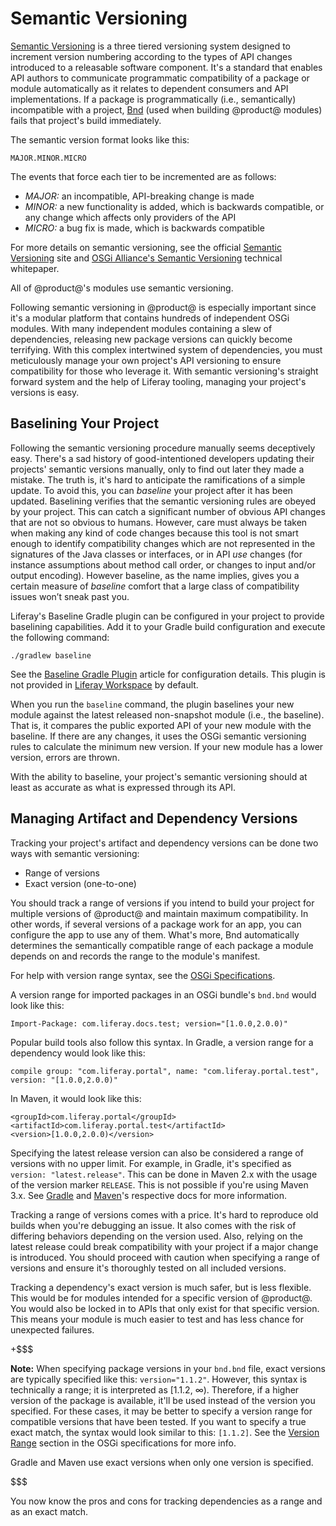 # Semantic Versioning

[Semantic Versioning](https://semver.org/) is a three tiered versioning system
designed to increment version numbering according to the types of API changes
introduced to a releasable software component. It's a standard that enables API
authors to communicate programmatic compatibility of a package or module
automatically as it relates to dependent consumers and API implementations. If a
package is programmatically (i.e., semantically) incompatible with a project,
[Bnd](http://bnd.bndtools.org/) (used when building @product@ modules) fails that project's
build immediately.

The semantic version format looks like this:

    MAJOR.MINOR.MICRO

The events that force each tier to be incremented are as follows:

- *MAJOR:* an incompatible, API-breaking change is made
- *MINOR:* a new functionality is added, which is backwards compatible, or any
  change which affects only providers of the API
- *MICRO:* a bug fix is made, which is backwards compatible

For more details on semantic versioning, see the official
[Semantic Versioning](https://semver.org/) site and
[OSGi Alliance's Semantic Versioning](http://www.osgi.org/wp-content/uploads/SemanticVersioning1.pdf)
technical whitepaper.

All of @product@'s modules use semantic versioning.

Following semantic versioning in @product@ is especially important since it's a
modular platform that contains hundreds of independent OSGi modules. With many
independent modules containing a slew of dependencies, releasing new package
versions can quickly become terrifying. With this complex intertwined system of
dependencies, you must meticulously manage your own project's API versioning to
ensure compatibility for those who leverage it. With semantic versioning's
straight forward system and the help of Liferay tooling, managing your project's
versions is easy.

## Baselining Your Project

Following the semantic versioning procedure manually seems deceptively easy.
There's a sad history of good-intentioned developers updating their projects'
semantic versions manually, only to find out later they made a mistake. The
truth is, it's hard to anticipate the ramifications of a simple update. To avoid
this, you can *baseline* your project after it has been updated. Baselining
verifies that the semantic versioning rules are obeyed by your project. This can
catch a significant number of obvious API changes that are not so obvious to
humans. However, care must always be taken when making any kind of code changes
because this tool is not smart enough to identify compatibility changes which
are not represented in the signatures of the Java classes or interfaces, or in
API *use* changes (for instance assumptions about method call order, or changes
to input and/or output encoding). However baseline, as the name implies, gives
you a certain measure of *baseline* comfort that a large class of compatibility
issues won’t sneak past you.

Liferay's Baseline Gradle plugin can be configured in your project to provide
baselining capabilities. Add it to your Gradle build configuration and execute
the following command:

    ./gradlew baseline

See the
[Baseline Gradle Plugin](/develop/reference/-/knowledge_base/7-1/baseline-gradle-plugin)
article for configuration details. This plugin is not provided in
[Liferay Workspace](/develop/tutorials/-/knowledge_base/7-1/liferay-workspace)
by default.

When you run the `baseline` command, the plugin baselines your new module
against the latest released non-snapshot module (i.e., the baseline). That is,
it compares the public exported API of your new module with the baseline. If
there are any changes, it uses the OSGi semantic versioning rules to calculate
the minimum new version. If your new module has a lower version, errors are
thrown.

With the ability to baseline, your project's semantic versioning should at least
as accurate as what is expressed through its API.

## Managing Artifact and Dependency Versions

Tracking your project's artifact and dependency versions can be done two ways
with semantic versioning:

- Range of versions
- Exact version (one-to-one)

You should track a range of versions if you intend to build your project for
multiple versions of @product@ and maintain maximum compatibility. In other
words, if several versions of a package work for an app, you can configure the
app to use any of them. What's more, Bnd automatically determines the
semantically compatible range of each package a module depends on and records
the range to the module's manifest.

For help with version range syntax, see the
[OSGi Specifications](https://osgi.org/specification/osgi.core/7.0.0/framework.module.html#i3189032).

A version range for imported packages in an OSGi bundle's `bnd.bnd` would look
like this:

    Import-Package: com.liferay.docs.test; version="[1.0.0,2.0.0)"

Popular build tools also follow this syntax. In Gradle, a version range for a
dependency would look like this:

    compile group: "com.liferay.portal", name: "com.liferay.portal.test", version: "[1.0.0,2.0.0)"

In Maven, it would look like this:

    <groupId>com.liferay.portal</groupId>
    <artifactId>com.liferay.portal.test</artifactId>
    <version>[1.0.0,2.0.0)</version>

Specifying the latest release version can also be considered a range of versions
with no upper limit. For example, in Gradle, it's specified as `version:
"latest.release"`. This can be done in Maven 2.x with the usage of the version
marker `RELEASE`. This is not possible if you're using Maven 3.x. See
[Gradle](https://gradle.org/docs/) and
[Maven](http://maven.apache.org/guides/)'s respective docs for more information.

Tracking a range of versions comes with a price. It's hard to reproduce old
builds when you're debugging an issue. It also comes with the risk of differing
behaviors depending on the version used. Also, relying on the latest release
could break compatibility with your project if a major change is introduced. You
should proceed with caution when specifying a range of versions and ensure it's
thoroughly tested on all included versions.

Tracking a dependency's exact version is much safer, but is less flexible. This
would be for modules intended for a specific version of @product@. You would
also be locked in to APIs that only exist for that specific version. This means
your module is much easier to test and has less chance for unexpected failures.

+$$$

**Note:** When specifying package versions in your `bnd.bnd` file, exact
versions are typically specified like this: `version="1.1.2"`. However, this
syntax is technically a range; it is interpreted as [1.1.2, &#8734;). Therefore,
if a higher version of the package is available, it'll be used instead of the
version you specified. For these cases, it may be better to specify a version
range for compatible versions that have been tested. If you want to specify a
true exact match, the syntax would look similar to this: `[1.1.2]`. See the
[Version Range](https://osgi.org/specification/osgi.core/7.0.0/framework.module.html#i3189032)
section in the OSGi specifications for more info.

Gradle and Maven use exact versions when only one version is specified.

$$$

You now know the pros and cons for tracking dependencies as a range and as an
exact match.
